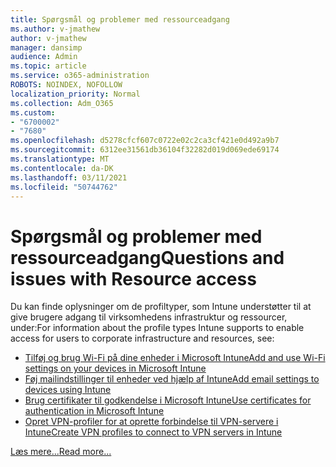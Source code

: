 ```yaml
---
title: Spørgsmål og problemer med ressourceadgang
ms.author: v-jmathew
author: v-jmathew
manager: dansimp
audience: Admin
ms.topic: article
ms.service: o365-administration
ROBOTS: NOINDEX, NOFOLLOW
localization_priority: Normal
ms.collection: Adm_O365
ms.custom:
- "6700002"
- "7680"
ms.openlocfilehash: d5278cfcf607c0722e02c2ca3cf421e0d492a9b7
ms.sourcegitcommit: 6312ee31561db36104f32282d019d069ede69174
ms.translationtype: MT
ms.contentlocale: da-DK
ms.lasthandoff: 03/11/2021
ms.locfileid: "50744762"
---
```

# <a name="questions-and-issues-with-resource-access"></a><span data-ttu-id="9e612-102">Spørgsmål og problemer med ressourceadgang</span><span class="sxs-lookup"><span data-stu-id="9e612-102">Questions and issues with Resource access</span></span>

<span data-ttu-id="9e612-103">Du kan finde oplysninger om de profiltyper, som Intune understøtter til at give brugere adgang til virksomhedens infrastruktur og ressourcer, under:</span><span class="sxs-lookup"><span data-stu-id="9e612-103">For information about the profile types Intune supports to enable access for users to corporate infrastructure and resources, see:</span></span>

- [<span data-ttu-id="9e612-104">Tilføj og brug Wi-Fi på dine enheder i Microsoft Intune</span><span class="sxs-lookup"><span data-stu-id="9e612-104">Add and use Wi-Fi settings on your devices in Microsoft Intune</span></span>](https://docs.microsoft.com/mem/intune/configuration/wi-fi-settings-configure)
- [<span data-ttu-id="9e612-105">Føj mailindstillinger til enheder ved hjælp af Intune</span><span class="sxs-lookup"><span data-stu-id="9e612-105">Add email settings to devices using Intune</span></span>](https://docs.microsoft.com/mem/intune/configuration/email-settings-configure)
- [<span data-ttu-id="9e612-106">Brug certifikater til godkendelse i Microsoft Intune</span><span class="sxs-lookup"><span data-stu-id="9e612-106">Use certificates for authentication in Microsoft Intune</span></span>](https://docs.microsoft.com/mem/intune/protect/certificates-configure)
- [<span data-ttu-id="9e612-107">Opret VPN-profiler for at oprette forbindelse til VPN-servere i Intune</span><span class="sxs-lookup"><span data-stu-id="9e612-107">Create VPN profiles to connect to VPN servers in Intune</span></span>](https://docs.microsoft.com/mem/intune/configuration/vpn-settings-configure)

[<span data-ttu-id="9e612-108">Læs mere...</span><span class="sxs-lookup"><span data-stu-id="9e612-108">Read more...</span></span>](https://docs.microsoft.com/mem/intune/configuration/device-profile-troubleshoot)
